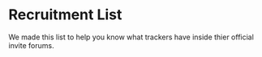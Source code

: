# Recruitment List
We made this list to help you know what trackers have inside thier official invite forums.
